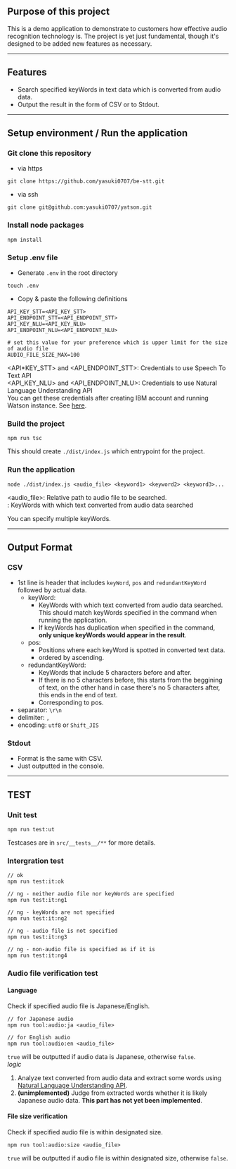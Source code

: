 ## Purpose of this project

This is a demo application to demonstrate to customers how effective audio recognition technology is.
The project is yet just fundamental, though it's designed to be added new features as necessary.

---

## Features

- Search specified keyWords in text data which is converted from audio data.
- Output the result in the form of CSV or to Stdout.

---

## Setup environment / Run the application

### Git clone this repository

- via https

```
git clone https://github.com/yasuki0707/be-stt.git
```

- via ssh

```
git clone git@github.com:yasuki0707/yatson.git
```

### Install node packages

```
npm install
```

### Setup .env file

- Generate `.env` in the root directory

```
touch .env
```

- Copy & paste the following definitions

```
API_KEY_STT=<API_KEY_STT>
API_ENDPOINT_STT=<API_ENDPOINT_STT>
API_KEY_NLU=<API_KEY_NLU>
API_ENDPOINT_NLU=<API_ENDPOINT_NLU>

# set this value for your preference which is upper limit for the size of audio file
AUDIO_FILE_SIZE_MAX=100
```

<API*KEY_STT> and <API_ENDPOINT_STT>: Credentials to use Speech To Text API  
<API_KEY_NLU> and <API_ENDPOINT_NLU>: Credentials to use Natural Language Understanding API  
You can get these credentials after creating IBM account and running Watson instance. See [here](https://cloud.ibm.com/registration?target=/developer/watson&cm_sp=WatsonPlatform-WatsonServices-*-OnPageNavLink-IBMWatson*SDKs-*-Node).

### Build the project

```
npm run tsc
```

This should create `./dist/index.js` which entrypoint for the project.

### Run the application

```
node ./dist/index.js <audio_file> <keyword1> <keyword2> <keyword3>...
```

<audio_file>: Relative path to audio file to be searched.  
<keyword> : KeyWords with which text converted from audio data searched

You can specify multiple keyWords.

---

## Output Format

### CSV

- 1st line is header that includes `keyWord`, `pos` and `redundantKeyWord` followed by actual data.
  - keyWord:
    - KeyWords with which text converted from audio data searched. This should match keyWords specified in the command when running the application.
    - If keyWords has duplication when specified in the command, **only unique keyWords would appear in the result**.
  - pos:
    - Positions where each keyWord is spotted in converted text data.
    - ordered by ascending.
  - redundantKeyWord:
    - KeyWords that include 5 characters before and after.
    - If there is no 5 characters before, this starts from the beggining of text, on the other hand in case there's no 5 characters after, this ends in the end of text.
    - Corresponding to pos.
- separator: `\r\n`
- delimiter: `,`
- encoding: `utf8` or `Shift_JIS`

### Stdout

- Format is the same with CSV.
- Just outputted in the console.

---

## TEST

### Unit test

```
npm run test:ut
```

Testcases are in `src/__tests__/**` for more details.

### Intergration test

```
// ok
npm run test:it:ok

// ng - neither audio file nor keyWords are specified
npm run test:it:ng1

// ng - keyWords are not specified
npm run test:it:ng2

// ng - audio file is not specified
npm run test:it:ng3

// ng - non-audio file is specified as if it is
npm run test:it:ng4
```

### Audio file verification test

#### Language

Check if specified audio file is Japanese/English.

```
// for Japanese audio
npm run tool:audio:ja <audio_file>

// for English audio
npm run tool:audio:en <audio_file>
```

`true` will be outputted if audio data is Japanese, otherwise `false`.  
_logic_

1. Analyze text converted from audio data and extract some words using [Natural Language Understanding API](https://cloud.ibm.com/docs/services/natural-language-understanding/getting-started.html).
2. **(unimplemented)** Judge from extracted words whether it is likely Japanese audio data. **This part has not yet been implemented**.

#### File size verification

Check if specified audio file is within designated size.

```
npm run tool:audio:size <audio_file>
```

`true` will be outputted if audio file is within designated size, otherwise `false`.
